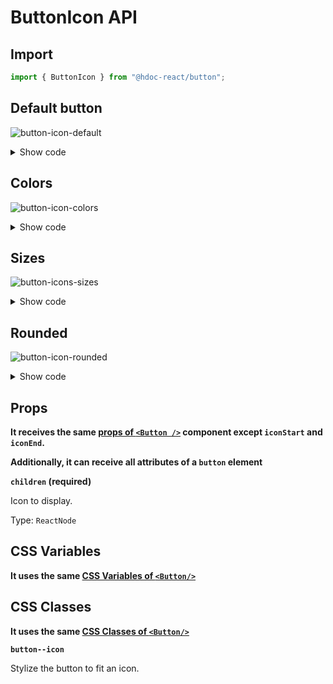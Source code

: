 # ButtonIcon API

## Import

```js
import { ButtonIcon } from "@hdoc-react/button";
```

## Default button

![button-icon-default](https://github.com/Hdoc1509/react-components/assets/72316111/6a22efd6-dd76-4ea1-8499-96e8ee3a2812)

<details>
  <summary>Show code</summary>

```js
<>
  <ButtonIcon>
    <PeopleIcon />
  </ButtonIcon>
  <ButtonIcon variant="outline">
    <PeopleIcon />
  </ButtonIcon>
  <Button variant="text">
    <PeopleIcon />
  </Button>
</>
```

</details>

## Colors

![button-icon-colors](https://github.com/Hdoc1509/react-components/assets/72316111/cae50229-b05d-4e42-9e97-8c9f54cf1491)

<details>
  <summary>Show code</summary>

```js
<>
  <ButtonIcon color="primary">
    <SearchIcon />
  </ButtonIcon>
  <ButtonIcon color="primary" variant="outline">
    <SearchIcon />
  </ButtonIcon>
  <ButtonIcon color="primary" variant="text">
    <SearchIcon />
  </ButtonIcon>

  <ButtonIcon color="secondary">
    <SettingsIcon />
  </ButtonIcon>
  <ButtonIcon color="secondary" variant="outline">
    <SettingsIcon />
  </ButtonIcon>
  <ButtonIcon color="secondary" variant="text">
    <SettingsIcon />
  </ButtonIcon>

  <ButtonIcon color="error">
    <DeleteIcon />
  </ButtonIcon>
  <ButtonIcon color="error" variant="outline">
    <DeleteIcon />
  </ButtonIcon>
  <ButtonIcon color="error" variant="text">
    <DeleteIcon />
  </ButtonIcon>

  <ButtonIcon color="info">
    <MapIcon />
  </ButtonIcon>
  <ButtonIcon color="info" variant="outline">
    <MapIcon />
  </ButtonIcon>
  <ButtonIcon color="info" variant="text">
    <MapIcon />
  </ButtonIcon>

  <ButtonIcon color="warning">
    <WarningIcon />
  </ButtonIcon>
  <ButtonIcon color="warning" variant="outline">
    <WarningIcon />
  </ButtonIcon>
  <ButtonIcon color="warning" variant="text">
    <WarningIcon />
  </ButtonIcon>

  <ButtonIcon color="success">
    <CheckIcon />
  </ButtonIcon>
  <ButtonIcon color="success" variant="outline">
    <CheckIcon />
  </ButtonIcon>
  <ButtonIcon color="success" variant="text">
    <CheckIcon />
  </ButtonIcon>
</>
```

</details>

## Sizes

![button-icons-sizes](https://github.com/Hdoc1509/react-components/assets/72316111/7e100070-1078-45aa-a04e-cafe5910533a)

<details>
  <summary>Show code</summary>

```js
<>
  <ButtonIcon color="info" size="small">
    <AirIcon />
  </ButtonIcon>
  <ButtonIcon color="info">
    <AirIcon />
  </ButtonIcon>
  <ButtonIcon color="info" size="large">
    <AirIcon />
  </ButtonIcon>
</>
```

</details>

## Rounded

![button-icon-rounded](https://github.com/Hdoc1509/react-components/assets/72316111/f1456c62-71fd-49d9-ae3f-ebaa7a07fa46)

<details>
  <summary>Show code</summary>

```js
<>
  <ButtonIcon color="success" roundedSide="top">
    <AndroidIcon />
  </ButtonIcon>
  <ButtonIcon color="success" roundedSide="bottom">
    <AndroidIcon />
  </ButtonIcon>
  <ButtonIcon color="success" roundedSide="left">
    <AndroidIcon />
  </ButtonIcon>
  <ButtonIcon color="success" roundedSide="right">
    <AndroidIcon />
  </ButtonIcon>
  <ButtonIcon color="success" fullRounded>
    <AndroidIcon />
  </ButtonIcon>
</>
```

</details>

## Props

**It receives the same [props of `<Button />`](./Button.md#props)
component except `iconStart` and `iconEnd`.**

**Additionally, it can receive all attributes of a `button` element**

**`children` (required)**

Icon to display.

Type: `ReactNode`

## CSS Variables

**It uses the same [CSS Variables of `<Button/>`](./Button.md#css-variables)**

## CSS Classes

**It uses the same [CSS Classes of `<Button/>`](./Button.md#css-classes)**

**`button--icon`**

Stylize the button to fit an icon.
